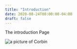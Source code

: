 ```yaml
---
title: "Introduction"
date: 2020-08-24T00:00:00-04:00
draft: false
---
```


The introduction Page

![a picture of Corbin](https://thirsty-wiles-f568e5.netlify.app/meeeeee.jpg)
